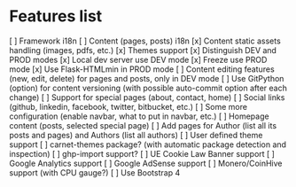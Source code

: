 # Features list

[ ] Framework i18n
[ ] Content (pages, posts) i18n
[x] Content static assets handling (images, pdfs, etc.)
[x] Themes support
[x] Distinguish DEV and PROD modes
[x] Local dev server use DEV mode
[x] Freeze use PROD mode
[x] Use Flask-HTMLmin in PROD mode
[ ] Content editing features (new, edit, delete) for pages and posts, only in DEV mode
[ ] Use GitPython (option) for content versioning (with possible auto-commit option after each change)
[ ] Support for special pages (about, contact, home)
[ ] Social links (github, linkedin, facebook, twitter, bitbucket, etc.)
[ ] Some more configuration (enable navbar, what to put in navbar, etc.)
[ ] Homepage content (posts, selected special page)
[ ] Add pages for Author (list all its posts and pages) and Authors (list all authors)
[ ] User defined theme support
[ ] carnet-themes package? (with automatic package detection and inspection)
[ ] ghp-import support?
[ ] UE Cookie Law Banner support
[ ] Google Analytics support
[ ] Google AdSense support
[ ] Monero/CoinHive support (with CPU gauge?)
[ ] Use Bootstrap 4

